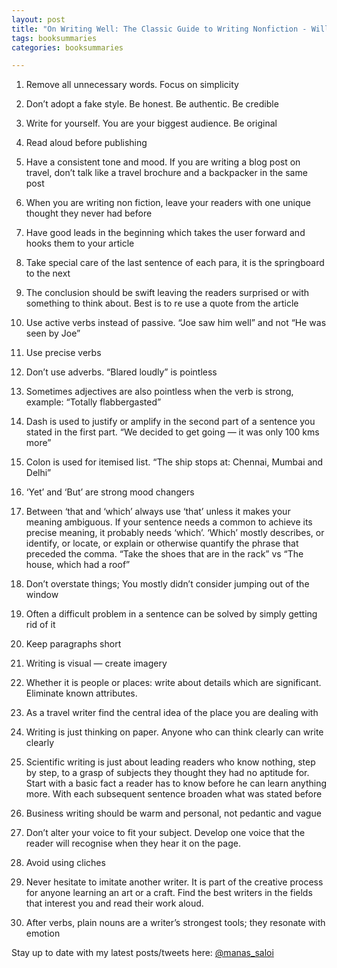 ```yaml
---
layout: post
title: "On Writing Well: The Classic Guide to Writing Nonfiction - William Zinsser"
tags: booksummaries
categories: booksummaries

---
```


1. Remove all unnecessary words. Focus on simplicity

1. Don’t adopt a fake style. Be honest. Be authentic. Be credible

1. Write for yourself. You are your biggest audience. Be original

1. Read aloud before publishing

1. Have a consistent tone and mood. If you are writing a blog post on travel, don’t talk like a travel brochure and a backpacker in the same post

1. When you are writing non fiction, leave your readers with one unique thought they never had before

1. Have good leads in the beginning which takes the user forward and hooks them to your article

1. Take special care of the last sentence of each para, it is the springboard to the next

1. The conclusion should be swift leaving the readers surprised or with something to think about. Best is to re use a quote from the article

1. Use active verbs instead of passive. “Joe saw him well” and not “He was seen by Joe”

1. Use precise verbs

1. Don’t use adverbs. “Blared loudly” is pointless

1. Sometimes adjectives are also pointless when the verb is strong, example: “Totally flabbergasted”

1. Dash is used to justify or amplify in the second part of a sentence you stated in the first part. “We decided to get going — it was only 100 kms more”

1. Colon is used for itemised list. “The ship stops at: Chennai, Mumbai and Delhi”

1. ‘Yet’ and ‘But’ are strong mood changers

1. Between ‘that and ‘which’ always use ‘that’ unless it makes your meaning ambiguous. If your sentence needs a common to achieve its precise meaning, it probably needs ‘which’. ‘Which’ mostly describes, or identify, or locate, or explain or otherwise quantify the phrase that preceded the comma. “Take the shoes that are in the rack” vs “The house, which had a roof”

1. Don’t overstate things; You mostly didn’t consider jumping out of the window

1. Often a difficult problem in a sentence can be solved by simply getting rid of it

1. Keep paragraphs short

1. Writing is visual — create imagery

1. Whether it is people or places: write about details which are significant. Eliminate known attributes.

1. As a travel writer find the central idea of the place you are dealing with

1. Writing is just thinking on paper. Anyone who can think clearly can write clearly

1. Scientific writing is just about leading readers who know nothing, step by step, to a grasp of subjects they thought they had no aptitude for. Start with a basic fact a reader has to know before he can learn anything more. With each subsequent sentence broaden what was stated before

1. Business writing should be warm and personal, not pedantic and vague

1. Don’t alter your voice to fit your subject. Develop one voice that the reader will recognise when they hear it on the page.

1. Avoid using cliches

1. Never hesitate to imitate another writer. It is part of the creative process for anyone learning an art or a craft. Find the best writers in the fields that interest you and read their work aloud.

1. After verbs, plain nouns are a writer’s strongest tools; they resonate with emotion


Stay up to date with my latest posts/tweets here: [@manas_saloi](http://twitter.com/manas_saloi)

